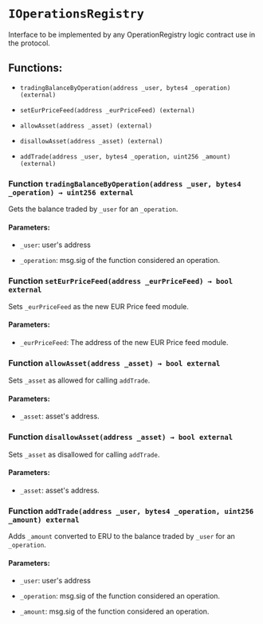 # `IOperationsRegistry`

Interface to be implemented by any OperationRegistry logic contract use in the protocol.

## Functions:

- `tradingBalanceByOperation(address _user, bytes4 _operation) (external)`

- `setEurPriceFeed(address _eurPriceFeed) (external)`

- `allowAsset(address _asset) (external)`

- `disallowAsset(address _asset) (external)`

- `addTrade(address _user, bytes4 _operation, uint256 _amount) (external)`

### Function `tradingBalanceByOperation(address _user, bytes4 _operation) → uint256 external`

Gets the balance traded by `_user` for an `_operation`.

#### Parameters:

- `_user`: user's address

- `_operation`: msg.sig of the function considered an operation.

### Function `setEurPriceFeed(address _eurPriceFeed) → bool external`

Sets `_eurPriceFeed` as the new EUR Price feed module.

#### Parameters:

- `_eurPriceFeed`: The address of the new EUR Price feed module.

### Function `allowAsset(address _asset) → bool external`

Sets `_asset` as allowed for calling `addTrade`.

#### Parameters:

- `_asset`: asset's address.

### Function `disallowAsset(address _asset) → bool external`

Sets `_asset` as disallowed for calling `addTrade`.

#### Parameters:

- `_asset`: asset's address.

### Function `addTrade(address _user, bytes4 _operation, uint256 _amount) external`

Adds `_amount` converted to ERU to the balance traded by `_user` for an `_operation`.

#### Parameters:

- `_user`: user's address

- `_operation`: msg.sig of the function considered an operation.

- `_amount`: msg.sig of the function considered an operation.
